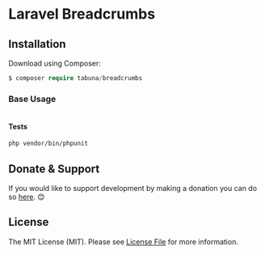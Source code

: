 # Laravel Breadcrumbs



## Installation

Download using Composer:
```php
$ composer require tabuna/breadcrumbs
```

### Base Usage


```php

```


#### Tests

```bash
php vendor/bin/phpunit 
```

## Donate & Support

If you would like to support development by making a donation you can do so [here](https://www.paypal.me/tabuna/10usd). &#x1F60A;


## License

The MIT License (MIT). Please see [License File](LICENSE) for more information.
